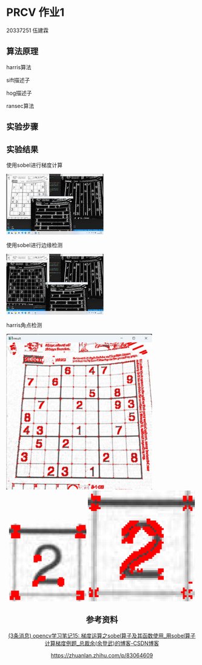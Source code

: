 # PRCV 作业1

20337251 伍建霖

## 算法原理
harris算法

sift描述子

hog描述子

ransec算法

## 实验步骤





## 实验结果

使用sobel进行梯度计算

<img src="assets/image-20230413160503383.png" alt="image-20230413160503383" style="zoom:25%;" />

使用sobel进行边缘检测

<img src="assets/image-20230413160858561.png" alt="image-20230413160858561" style="zoom:25%;" />

harris角点检测

<img src="assets/image-20230414102555820.png" alt="image-20230414102555820" style="zoom:40%;" />

<center>
    <img src="assets/image-20230414105614280.png" alt="image-20230414105614280" style="zoom:20%;" />
    <img src="assets/image-20230414105805333.png" alt="image-20230414105805333" style="zoom:35%;" />
























## 参考资料

[(3条消息) opencv学习笔记15: 梯度运算之sobel算子及其函数使用_用sobel算子计算梯度例题_总裁余(余登武)的博客-CSDN博客](https://blog.csdn.net/kobeyu652453/article/details/107149277)

https://zhuanlan.zhihu.com/p/83064609